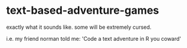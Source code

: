 # text-based-adventure-games
exactly what it sounds like. some will be extremely cursed. 

i.e. my friend norman told me: 'Code a text adventure in R you coward'

